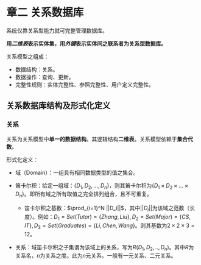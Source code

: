 # 章二 关系数据库

系统仅靠关系型能力就可完整管理数据库。

**用*二维表*表示实体集，用*外键*表示实体间之联系者为关系型数据库。**

关系模型之组成：

- 数据结构：关系。
- 数据操作：查询、更新。
- 完整性规则：实体完整性、参照完整性、用户定义完整性。

## 关系数据库结构及形式化定义

### 关系

关系为关系模型中**单一的数据结构**。其逻辑结构**二维表**。关系模型依赖于**集合代数**。

形式化定义：

- 域（Domain）：一组具有相同数据类型的值之集合。
- 笛卡尔积：给定一组域：$\{D_1,D_2,...,D_n\}$，则其笛卡尔积为$\{D_1\times D_2\times...\times D_n\}$。即所有域之所有取值之完全排列组合，且不可重复。

  - 笛卡尔积之基数：$\prod_{i=1}^N ||D_i||$，其中$||D_i||$为该域之范数（长度）。例如：$D_1=Set(Tutor)=\{Zhang, Liu\},D_2=Set(Major)=\{CS,IT\}, D_3=Set(Graduates)=\{Li, Chen, Wang\}$。则其基数为$2\times 2 \times 3 = 12$。
- 关系：域笛卡尔积之子集谓为该域上的关系，写为$R(D_1,D_2,..,D_n)$。其中$R$为关系名，$n$为关系之度。此为$n$元关系。一般有一元关系、二元关系。
